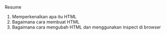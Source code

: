 Resume
1. Memperkenalkan apa itu HTML
2. Bagaimana cara membuat HTML
3. Bagaimana cara mengubah HTML dan menggunakan inspect di browser
